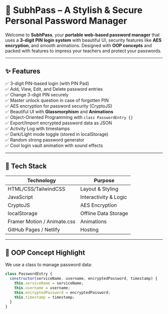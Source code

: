 # 🔐 SubhPass – A Stylish & Secure Personal Password Manager

Welcome to **SubhPass**, your **portable web-based password manager** that uses a **3-digit PIN login system** with beautiful UI, security features like **AES encryption**, and smooth animations. Designed with **OOP concepts** and packed with features to impress your teachers and protect your passwords.

---

## ✨ Features

✅ 3-digit PIN-based login (with PIN Pad)  
✅ Add, View, Edit, and Delete password entries  
✅ Change 3-digit PIN securely  
✅ Master unlock question in case of forgotten PIN  
✅ AES encryption for password security (CryptoJS)  
✅ Beautiful UI with **Glassmorphism** and **Animations**  
✅ Object-Oriented Programming with `class PasswordEntry {}`  
✅ Export/Import encrypted password data as JSON  
✅ Activity Log with timestamps  
✅ Dark/Light mode toggle (stored in localStorage)  
✅ Random strong password generator  
✅ Cool login vault animation with sound effects

---

## 🔧 Tech Stack

| Technology      | Purpose                      |
|-----------------|------------------------------|
| HTML/CSS/TailwindCSS | Layout & Styling         |
| JavaScript      | Interactivity & Logic        |
| CryptoJS        | AES Encryption               |
| localStorage    | Offline Data Storage         |
| Framer Motion / Animate.css | Animations       |
| GitHub Pages / Netlify | Hosting                |

---

## 🧠 OOP Concept Highlight

We use a class to manage password data:

```js
class PasswordEntry {
  constructor(serviceName, username, encryptedPassword, timestamp) {
    this.serviceName = serviceName;
    this.username = username;
    this.encryptedPassword = encryptedPassword;
    this.timestamp = timestamp;
  }
}
